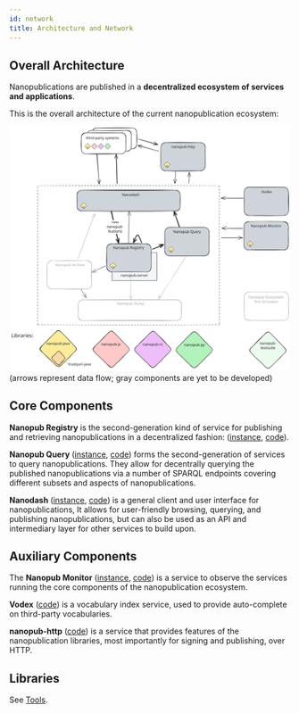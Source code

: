```yaml
---
id: network
title: Architecture and Network
---
```


## Overall Architecture

Nanopublications are published in a **decentralized ecosystem of services and applications**.

This is the overall architecture of the current nanopublication ecosystem:

<div style={{width: '100%', textAlign: "center"}}>
  <img src="/img/nanopub-architecture.svg" alt="Nanopublication" style={{maxWidth: '100%', maxHeight: '100%'}} />
  (arrows represent data flow; gray components are yet to be developed)
</div>


## Core Components

**Nanopub Registry** is the second-generation kind of service for publishing and retrieving nanopublications in a decentralized fashion: ([instance](https://registry.knowledgepixels.com/), [code](https://github.com/knowledgepixels/nanopub-registry)).

**Nanopub Query** ([instance](https://query.knowledgepixels.com/), [code](https://github.com/knowledgepixels/nanopub-query)) forms the second-generation of services to query nanopublications.
They allow for decentrally querying the published nanopublications via a number of SPARQL endpoints covering different subsets and aspects of nanopublications.

**Nanodash**  ([instance](https://nanodash.knowledgepixels.com/), [code](https://github.com/knowledgepixels/nanodash)) is a general client and user interface for nanopublications,
It allows for user-friendly browsing, querying, and publishing nanopublications, but can also be used as an API and intermediary layer for other services to build upon.


## Auxiliary Components

The **Nanopub Monitor** ([instance](http://purl.org/nanopub/monitor), [code](https://github.com/tkuhn/nanopub-monitor/)) is a service to observe the services running the core components of the nanopublication ecosystem.

**Vodex** ([code](https://github.com/knowledgepixels/vodex/)) is a vocabulary index service, used to provide auto-complete on third-party vocabularies.

**nanopub-http** ([code](https://github.com/knowledgepixels/nanopub-http/)) is a service that provides features of the nanopublication libraries, most importantly for signing and publishing, over HTTP.


## Libraries

See [Tools](/docs/tools).